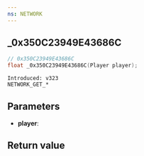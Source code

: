 ```yaml
---
ns: NETWORK
---
```

## _0x350C23949E43686C

```c
// 0x350C23949E43686C
float _0x350C23949E43686C(Player player);
```

```
Introduced: v323
NETWORK_GET_*
```

## Parameters
* **player**:

## Return value
